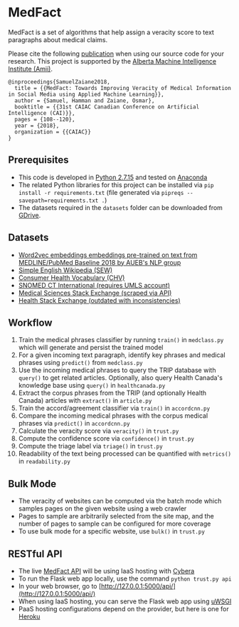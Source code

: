 # MedFact

MedFact is a set of algorithms that help assign a veracity score to text paragraphs about medical claims.

Please cite the following [publication](http://dx.doi.org/10.1007/978-3-319-89656-4_9) when using our source code for your research. This project is supported by the [Alberta Machine Intelligence Institute (Amii)](http://amii.ca).

```
@inproceedings{SamuelZaiane2018,
  title = {{MedFact: Towards Improving Veracity of Medical Information in Social Media using Applied Machine Learning}},
  author = {Samuel, Hamman and Zaiane, Osmar},
  booktitle = {{31st CAIAC Canadian Conference on Artificial Intelligence (CAI)}},
  pages = {108--120},
  year = {2018},
  organization = {{CAIAC}}
}
```

## Prerequisites

- This code is developed in [Python 2.7.15](https://docs.python.org/2.7/) and tested on [Anaconda](https://www.anaconda.com/distribution/)
- The related Python libraries for this project can be installed via `pip install -r requirements.txt` (file generated via `pipreqs --savepath=requirements.txt .`)
- The datasets required in the `datasets` folder can be downloaded from [GDrive](https://drive.google.com/drive/folders/1LfIrmbMG-yyhaSM9wFGqCTDMLBF7ZSj9). 

## Datasets

- [Word2vec embeddings embeddings pre-trained on text from MEDLINE/PubMed Baseline 2018 by AUEB's NLP group](http://nlp.cs.aueb.gr)
- [Simple English Wikipedia (SEW)](http://pikes.fbk.eu/eval-sew.html)
- [Consumer Health Vocabulary (CHV)](https://github.com/Planeshifter/node-chvocab)
- [SNOMED CT International (requires UMLS account)](https://www.nlm.nih.gov/healthit/snomedct/international.html)
- [Medical Sciences Stack Exchange (scraped via API)](https://api.stackexchange.com/docs/questions)
- [Health Stack Exchange (outdated with inconsistencies)](https://archive.org/download/stackexchange)

## Workflow

1. Train the medical phrases classifier by running `train()` in `medclass.py` which will generate and persist the trained model
2. For a given incoming text paragraph, identify key phrases and medical phrases using `predict()` from `medclass.py`
3. Use the incoming medical phrases to query the TRIP database with `query()` to get related articles. Optionally, also query Health Canada's knowledge base using `query()` in `healthcanada.py`
4. Extract the corpus phrases from the TRIP (and optionally Health Canada) articles with `extract()` in `article.py`
5. Train the accord/agreement classifier via `train()` in `accordcnn.py`
6. Compare the incoming medical phrases with the corpus medical phrases via `predict()` in `accordcnn.py`
7. Calculate the veracity score via `veracity()` in `trust.py`
8. Compute the confidence score via `confidence()` in `trust.py`
9. Compute the triage label via `triage()` in `trust.py`
10. Readability of the text being processed can be quantified with `metrics()` in `readability.py`

## Bulk Mode

- The veracity of websites can be computed via the batch mode which samples pages on the given website using a web crawler
- Pages to sample are arbitrarily selected from the site map, and the number of pages to sample can be configured for more coverage
- To use bulk mode for a specific website, use `bulk()` in `trust.py`

## RESTful API

- The live [MedFact API](http://199.116.235.207) will be using IaaS hosting with [Cybera](http://www.cybera.ca)
- To run the Flask web app locally, use the command `python trust.py api`
- In your web browser, go to [http://127.0.0.1:5000/api/](http://127.0.0.1:5000/api/)
- When using IaaS hosting, you can serve the Flask web app using [uWSGI](https://www.digitalocean.com/community/tutorials/how-to-serve-flask-applications-with-uwsgi-and-nginx-on-ubuntu-16-04)
- PaaS hosting configurations depend on the provider, but here is one for [Heroku](https://medium.com/the-andela-way/deploying-a-python-flask-app-to-heroku-41250bda27d0)